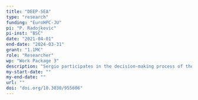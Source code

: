 ```yaml
---
title: "DEEP-SEA"
type: "research"
funding: "EuroHPC-JU"
pi: "P. Radojkovic"
pi-inst: "BSC"
date: "2021-04-01"
end-date: "2024-03-31"
grant: "1.1M€"
role: "Researcher"
wp: "Work Package 3"
description: "Sergio participates in the decision-making process of the mechanisms to tackle dynamic resources"
my-start-date: ""
my-end-date: ""
url: ""
doi: "doi.org/10.3030/955606"
---
```

